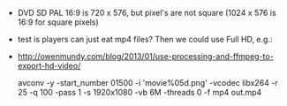 - DVD SD PAL 16:9 is 720 x 576, but pixel's are not square (1024 x 576 is 16:9 for square pixels)
- test is players can just eat mp4 files? Then we could use Full HD, e.g.:
- http://owenmundy.com/blog/2013/01/use-processing-and-ffmpeg-to-export-hd-video/

    avconv -y -start_number 01500 -i 'movie%05d.png' -vcodec libx264 -r 25 -q 100 -pass 1 -s 1920x1080 -vb 6M -threads 0 -f mp4 out.mp4
